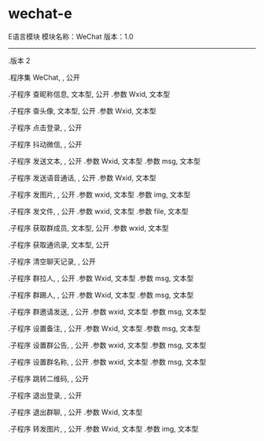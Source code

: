 # wechat-e
E语言模块
模块名称：WeChat
版本：1.0


------------------------------

.版本 2

.程序集 WeChat, , 公开

.子程序 查昵称信息, 文本型, 公开
.参数 Wxid, 文本型

.子程序 查头像, 文本型, 公开
.参数 Wxid, 文本型

.子程序 点击登录, , 公开

.子程序 抖动微信, , 公开

.子程序 发送文本, , 公开
.参数 Wxid, 文本型
.参数 msg, 文本型

.子程序 发送语音通话, , 公开
.参数 Wxid, 文本型

.子程序 发图片, , 公开
.参数 wxid, 文本型
.参数 img, 文本型

.子程序 发文件, , 公开
.参数 wxid, 文本型
.参数 file, 文本型

.子程序 获取群成员, 文本型, 公开
.参数 wxid, 文本型

.子程序 获取通讯录, 文本型, 公开

.子程序 清空聊天记录, , 公开

.子程序 群拉人, , 公开
.参数 Wxid, 文本型
.参数 msg, 文本型

.子程序 群踢人, , 公开
.参数 Wxid, 文本型
.参数 msg, 文本型

.子程序 群邀请发送, , 公开
.参数 wxid, 文本型
.参数 msg, 文本型

.子程序 设置备注, , 公开
.参数 Wxid, 文本型
.参数 msg, 文本型

.子程序 设置群公告, , 公开
.参数 wxid, 文本型
.参数 msg, 文本型

.子程序 设置群名称, , 公开
.参数 wxid, 文本型
.参数 msg, 文本型

.子程序 跳转二维码, , 公开

.子程序 退出登录, , 公开

.子程序 退出群聊, , 公开
.参数 Wxid, 文本型

.子程序 转发图片, , 公开
.参数 Wxid, 文本型
.参数 img, 文本型
